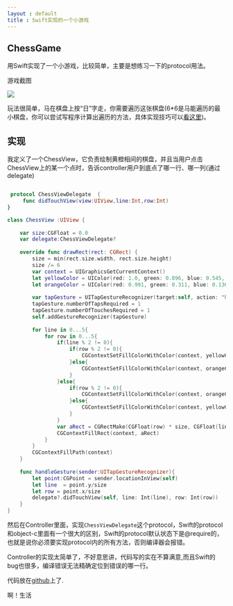```yaml
---
layout : default
title : Swift实现的一个小游戏
---
```


## ChessGame

用Swift实现了一个小游戏，比较简单，主要是想练习一下的protocol用法。

游戏截图

![](http://sae-gif.qiniudn.com/cardgame.png)

玩法很简单，马在棋盘上按“日”字走，你需要遍历这张棋盘(6*6是马能遍历的最小棋盘，你可以尝试写程序计算出遍历的方法，具体实现技巧可以[看这里](https://gilith.wordpress.com/2013/02/20/large-knights-tours/))。

## 实现

我定义了一个ChessView，它负责绘制黄橙相间的棋盘，并且当用户点击ChessView上的某一个点时，告诉controller用户到底点了哪一行、哪一列(通过delegate)

```swift

 protocol ChessViewDelegate  {
     func didTouchView(view:UIView,line:Int,row:Int)
}

class ChessView :UIView {
    
    var size:CGFloat = 0.0
    var delegate:ChessViewDelegate?
    
    override func drawRect(rect: CGRect) {
        size = min(rect.size.width, rect.size.height)
        size /= 6
        var context = UIGraphicsGetCurrentContext()
        let yellowColor = UIColor(red: 1.0, green: 0.896, blue: 0.545, alpha: 1.0).CGColor
        let orangeColor = UIColor(red: 0.991, green: 0.311, blue: 0.136, alpha: 1.0).CGColor
       
        var tapGesture = UITapGestureRecognizer(target:self, action: "handleGesture:")
        tapGesture.numberOfTapsRequired = 1
        tapGesture.numberOfTouchesRequired = 1
        self.addGestureRecognizer(tapGesture)
        
        for line in 0...5{
            for row in 0...5{
                if(line % 2 != 0){
                    if(row % 2 != 0){
                        CGContextSetFillColorWithColor(context, yellowColor)
                    }else{
                        CGContextSetFillColorWithColor(context, orangeColor)
                    }
                }else{
                    if(row % 2 != 0){
                        CGContextSetFillColorWithColor(context, orangeColor)
                    }else{
                        CGContextSetFillColorWithColor(context, yellowColor)
                    }
                }
                var aRect = CGRectMake(CGFloat(row) * size, CGFloat(line) * size, size, size)
                CGContextFillRect(context, aRect)
            }
        }
        CGContextFillPath(context)
    }
    
    func handleGesture(sender:UITapGestureRecognizer){
        let point:CGPoint = sender.locationInView(self)
        let line  = point.y/size
        let row = point.x/size
        delegate?.didTouchView(self, line: Int(line), row: Int(row))
    }
}

```

然后在Controller里面，实现<code>ChessViewDelegate</code>这个protocol，Swift的protocol和object-c里面有一个很大的区别，Swift的protocol默认状态下是@require的，也就是说你必须要实现protocol内的所有方法，否则编译器会报错。

Controller的实现太简单了，不好意思讲，代码写的实在不算满意,而且Swift的bug也很多，编译错误无法精确定位到错误的哪一行。

代码放在[github](https://github.com/RRanddom/ChessGame)上了.

啊！生活


<!-- create time: 2015-04-10 23:15:56  -->

<!-- This file is created from $MARBOO_HOME/.media/starts/default.md
本文件由 $MARBOO_HOME/.media/starts/default.md 复制而来 -->

